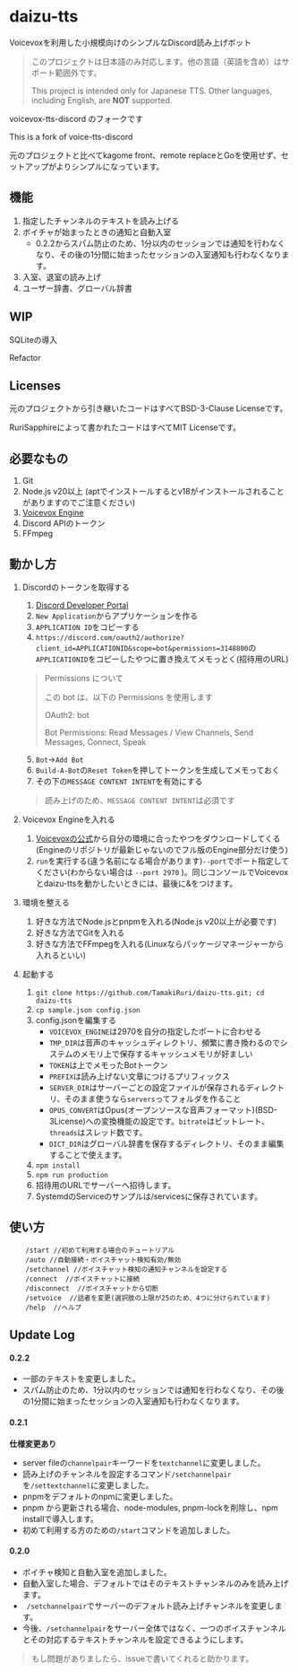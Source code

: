 # daizu-tts

Voicevoxを利用した小規模向けのシンプルなDiscord読み上げボット

> このプロジェクトは日本語のみ対応します。他の言語（英語を含め）はサポート範囲外です。
>
> This project is intended only for Japanese TTS. Other languages, including English, are **NOT** supported.

voicevox-tts-discord のフォークです

This is a fork of voice-tts-discord

元のプロジェクトと比べてkagome front、remote replaceとGoを使用せず、セットアップがよりシンプルになっています。

## 機能

1. 指定したチャンネルのテキストを読み上げる
2. ボイチャが始まったときの通知と自動入室
    - 0.2.2からスパム防止のため、1分以内のセッションでは通知を行わなくなり、その後の1分間に始まったセッションの入室通知も行わなくなります。
3. 入室、退室の読み上げ
4. ユーザー辞書、グローバル辞書

## WIP

SQLiteの導入

Refactor

## Licenses

元のプロジェクトから引き継いたコードはすべてBSD-3-Clause Licenseです。

RuriSapphireによって書かれたコードはすべてMIT Licenseです。

## 必要なもの

1. Git
2. Node.js  v20以上 (aptでインストールするとv18がインストールされることがありますのでご注意ください)
3. [Voicevox Engine](https://github.com/VOICEVOX/voicevox_engine/)
4. Discord APIのトークン
5. FFmpeg

<!--

1. メモリ上に乗ったキャッシュ用ディレクトリがあると良い
    - Linuxなら/tmpで良い気がする

-->

## 動かし方

1. Discordのトークンを取得する
    1. [Discord Developer Portal](https://discord.com/developers/applications )
    2. `New Application`からアプリケーションを作る
    3. `APPLICATION ID`をコピーする
    4. `https://discord.com/oauth2/authorize?client_id=APPLICATIONID&scope=bot&permissions=3148800`の`APPLICATIONID`をコピーしたやつに置き換えてメモっとく(招待用のURL)

    > Permissions について
    >
    > この bot は、以下の Permissions を使用します
    >
    > OAuth2: bot
    >
    > Bot Permissions: Read Messages / View Channels, Send Messages, Connect, Speak

    5. `Bot`→`Add Bot`
    6. `Build-A-Bot`の`Reset Token`を押してトークンを生成してメモっておく
    7. その下の`MESSAGE CONTENT INTENT`を有効にする
    > 読み上げのため、`MESSAGE CONTENT INTENT`は必須です
2. Voicevox Engineを入れる
    1. [Voicevoxの公式](https://voicevox.hiroshiba.jp/ )から自分の環境に合ったやつをダウンロードしてくる(Engineのリポジトリが最新じゃないのでフル版のEngine部分だけ使う)
    2. `run`を実行する(違う名前になる場合があります)`--port`でポート指定してください(わからない場合は `--port 2970` )。同じコンソールでVoicevoxとdaizu-ttsを動かしたいときには、最後に&をつけます。
3. 環境を整える
    1. 好きな方法でNode.jsとpnpmを入れる(Node.js v20以上が必要です) 
    2. 好きな方法でGitを入れる
    3. 好きな方法でFFmpegを入れる(Linuxならパッケージマネージャーから入れるといい)
4. 起動する
    1. `git clone https://github.com/TamakiRuri/daizu-tts.git; cd daizu-tts`
    2. `cp sample.json config.json`
    3. config.jsonを編集する
        - `VOICEVOX_ENGINE`は2970を自分の指定したポートに合わせる
        - `TMP_DIR`は音声のキャッシュディレクトリ、頻繁に書き換わるのでシステムのメモリ上で保存するキャッシュメモリが好ましい
        - `TOKEN`は上でメモったBotトークン
        - `PREFIX`は読み上げない文章につけるプリフィックス
        - `SERVER_DIR`はサーバーごとの設定ファイルが保存されるディレクトリ、そのまま使うなら`servers`ってフォルダを作ること
        - `OPUS_CONVERT`はOpus(オープンソースな音声フォーマット)(BSD-3License)への変換機能の設定です。`bitrate`はビットレート、`threads`はスレッド数です。
        - `DICT_DIR`はグローバル辞書を保存するディレクトリ、そのまま編集することで使えます。
    4. `npm install`
    5. `npm run production`
    6. 招待用のURLでサーバーへ招待します。
    7. SystemdのServiceのサンプルは/servicesに保存されています。

## 使い方

```
    /start //初めて利用する場合のチュートリアル
    /auto //自動接続・ボイスチャット検知有効/無効
    /setchannel //ボイスチャット検知の通知チャンネルを設定する
    /connect  //ボイスチャットに接続
    /disconnect  //ボイスチャットから切断
    /setvoice  //話者を変更(選択肢の上限が25のため、4つに分けられています)
    /help  //ヘルプ

```

## Update Log

#### 0.2.2

- 一部のテキストを変更しました。
- スパム防止のため、1分以内のセッションでは通知を行わなくなり、その後の1分間に始まったセッションの入室通知も行わなくなります。

#### 0.2.1

**仕様変更あり**

- server fileの`channelpair`キーワードを`textchannel`に変更しました。
- 読み上げのチャンネルを設定するコマンド`/setchannelpair`を`/settextchannel`に変更しました。
- pnpmをデフォルトのnpmに変更しました。
- pnpm から更新される場合、node-modules, pnpm-lockを削除し、npm installで導入します。
- 初めて利用する方のための`/start`コマンドを追加しました。

#### 0.2.0

- ボイチャ検知と自動入室を追加しました。
- 自動入室した場合、デフォルトではそのテキストチャンネルのみを読み上げます。
- ` /setchannelpair`でサーバーのデフォルト読み上げチャンネルを変更します。
- 今後、`/setchannelpair`をサーバー全体ではなく、一つのボイスチャンネルとその対応するテキストチャンネルを設定できるようにします。

> もし問題がありましたら、issueで書いてくれると助かります。

<!--
## dictionaries以下のファイルについて
Kagome frontで利用されている形態素解析辞書、Neologd辞書はネット辞書であるというその性質上、間違った読み、自動化のミスによる異常な読み、極端に特定の界隈に偏った略語、一般的ではあるが問題のある略語などを含みます。

このボットでは対策として置換時に辞書上の表現と完全一致でマッチさせ、英字の場合は更に3文字以上の場合のみマッチにする対策を取っていますが、それでもおかしい読みがある場合の対策にKagomeの分かち書き単位で置換する辞書を用意しています。

`dictionaries/fix_neologd.json`はボット運用時に判明した怪しい読みを比較的普通の読みに置換する目的でリポジトリに含まれています。

`dictionaries/lite_neologd.json`は面白くないやつだけ直す目的で利用できます。

このファイルは[CC0 1.0](https://creativecommons.org/publicdomain/zero/1.0/deed.ja ) または [NYSL 0.9982](https://www.kmonos.net/nysl/ )で利用できます。
-->